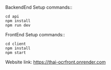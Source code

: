 
BackendEnd Setup commands::

    cd api
    npm install
    npm run dev


FrontEnd Setup commands::
    
    cd client
    npm install
    npm start




Website link: https://thai-ocrfront.onrender.com
